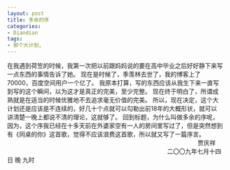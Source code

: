 ```yaml
---
layout: post
title: 多余的序
categories:
- Diandian
tags:
- 那个大计划, 
---
```

在我遇到荷笠的时候，我第一次把以前跟妈妈说的要在高中毕业之后好好静下来写一点东西的事情告诉了她。 现在是时候了，季羡林去世了，我的博客上了70000，百度空间用户一个亿了。 我原本打算，写的东西应该从我生下来一直写到写的这个瞬间，以为这才是真正的完美，至少完整。 现在终于明白了，所谓成熟就是在适当的时候优雅地不去追求毫无价值的完美。 所以，现在决定，这个大计划还是应该是不连续的，好几十个点就可以勾勒出前18年的大概形状，就可以讲清楚一晚上都说不清的理论，这就够了。 回到标题，为什么叫做多余的序呢，因为，这个序我已经在十多天前在外婆家空有一人的房间里写过了，但是突然想到有《同桌的你》这首歌，觉得不应该浪费这首歌，所以就又写了一篇序言。                                                                                                                  贾庆祥                                                                                                二〇〇九年七月十四日 晚 九时